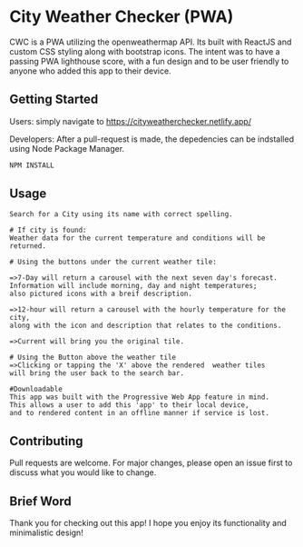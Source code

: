 # City Weather Checker (PWA)

CWC is a PWA utilizing the openweathermap API. Its built with ReactJS and custom CSS styling along with bootstrap icons. The intent was to have a passing PWA lighthouse score, with a fun design and to be user friendly to anyone who added this app to their device.

## Getting Started
Users: simply navigate to https://cityweatherchecker.netlify.app/

Developers: 
After a pull-request is made, the depedencies can be indstalled using Node Package Manager.

```bash
NPM INSTALL
```

## Usage

```
Search for a City using its name with correct spelling.

# If city is found:
Weather data for the current temperature and conditions will be returned.

# Using the buttons under the current weather tile:

=>7-Day will return a carousel with the next seven day's forecast.
Information will include morning, day and night temperatures;
also pictured icons with a breif description.

=>12-hour will return a carousel with the hourly temperature for the city,
along with the icon and description that relates to the conditions.

=>Current will bring you the original tile.

# Using the Button above the weather tile
=>Clicking or tapping the 'X' above the rendered  weather tiles
will bring the user back to the search bar.

#Downloadable
This app was built with the Progressive Web App feature in mind.
This allows a user to add this 'app' to their local device,
and to rendered content in an offline manner if service is lost.
```

## Contributing
Pull requests are welcome. For major changes, please open an issue first to discuss what you would like to change.


## Brief Word
Thank you for checking out this app! I hope you enjoy its functionality and minimalistic design!
